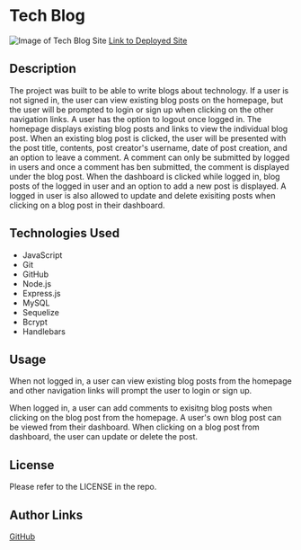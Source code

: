 # Tech Blog

![Image of Tech Blog Site](./assets/images/.png)
[Link to Deployed Site](https://ng-tech-blog.herokuapp.com/)

## Description
The project was built to be able to write blogs about technology. If a user is not signed in, the user can view existing blog posts on the homepage, but the user will be prompted to login or sign up when clicking on the other navigation links. A user has the option to logout once logged in. The homepage displays existing blog posts and links to view the individual blog post. When an existing blog post is clicked, the user will be presented with the post title, contents, post creator's username, date of post creation, and an option to leave a comment. A comment can only be submitted by logged in users and once a comment has ben submitted, the comment is displayed under the blog post. When the dashboard is clicked while logged in, blog posts of the logged in user and an option to add a new post is displayed. A logged in user is also allowed to update and delete exisiting posts when clicking on a blog post in their dashboard.

## Technologies Used
- JavaScript
- Git
- GitHub
- Node.js
- Express.js
- MySQL
- Sequelize
- Bcrypt
- Handlebars

## Usage
When not logged in, a user can view existing blog posts from the homepage and other navigation links will prompt the user to login or sign up.

When logged in, a user can add comments to exisitng blog posts when clicking on the blog post from the homepage. A user's own blog post can be viewed from their dashboard. When clicking on a blog post from dashboard, the user can update or delete the post.

## License
Please refer to the LICENSE in the repo.

## Author Links
[GitHub](https://github.com/ncguan)